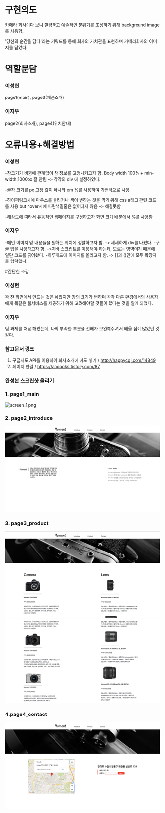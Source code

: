 
# 구현의도
카메라 회사이다 보니 깔끔하고 예술적인 분위기를 조성하기 위해 background image를 사용함. 

'당신의 순간을 담다'라는 키워드를 통해 회사의 가치관을 표현하며 카메라회사의 이미지를 담았다.
# 역할분담
### 이성현 
page1(main), page3(제품소개)
### 이지우 
page2(회사소개), page4(위치안내)

# 오류내용+해결방법
### 이성현
-창크기가 바뀜에 관계없이 창 정보를 고정시키고자 함.
Body width 100% + min-width:1000px  잘 안됨
-> 각각의 div 에 설정하였다.

-글자 크기를 px 고정 값이 아니라 em %를 사용하여 가변적으로 사용

-하이퍼링크시에 마우스를 올리거나 색이 변하는 것을 막기 위해 
css a태그 관련 코드를 사용 but hover시에 파란색밑줄은 없어지지 않음 -> 해결못함

-해상도에 따라서 유동적인 웹페이지를 구성하고자 화면 크기 배분에서 %를 사용함
### 이지우
-메인 이미지 밑 내용들을 원하는 위치에 정렬하고자 함.
-> 세세하게 div를 나눴다.
-구글 맵을 사용하고자 함.
->자바 스크립트를 이용해야 하는데, 모르는 영역이기 때문에 일단 코드를 긁어왔다.
-하루패드에 이미지를 올리고자 함.
-> []과 ()안에 모두 확장자를 입력했다.


#간단한 소감
### 이성현
꽉 찬 화면에서 만드는 것은 쉬웠지만 창의 크기가 변하며 각각 다른 환경에서의 사용자에게 똑같은 웹서비스를 제공하기 위해 고려해야할 것들이 많다는 것을 알게 되었다.
### 이지우
팀 과제를 처음 해봤는데, 나의 부족한 부분을 선배가 보완해주셔서 배울 점이 많았던 것 같다.
### 참고문서 링크
1. 구글지도 API를 이용하여 회사소개에 지도 넣기 / http://happycgi.com/14849
2. 페이지 연결 / https://aboooks.tistory.com/87

### 완성본 스크린샷 올리기
### 1. page1_main
![screen_1.png](.\image\screen_1.png)
### 2. page2_introduce
![screen_2.png](.\image\screen_2.png)
### 3. page3_product
![screen_3_1.png](.\image\screen_3_1.png)
![screen_3_2.png](.\image\screen_3_2.png)
### 4.page4_contact
![screen_4.png](.\image\screen_4.png)